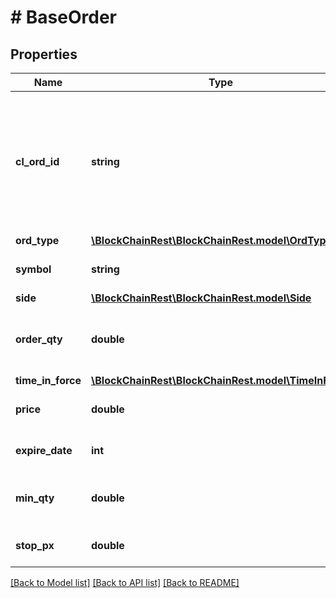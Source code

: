 # # BaseOrder

## Properties

Name | Type | Description | Notes
------------ | ------------- | ------------- | -------------
**cl_ord_id** | **string** | Reference field provided by client. Cannot exceed 20 characters, only alphanumeric characters are allowed. | 
**ord_type** | [**\BlockChainRest\BlockChainRest.model\OrdType**](OrdType.md) |  | 
**symbol** | **string** | Blockchain symbol identifier | 
**side** | [**\BlockChainRest\BlockChainRest.model\Side**](Side.md) |  | 
**order_qty** | **double** | The order size in the terms of the base currency | 
**time_in_force** | [**\BlockChainRest\BlockChainRest.model\TimeInForce**](TimeInForce.md) |  | [optional] 
**price** | **double** | The limit price for the order | [optional] 
**expire_date** | **int** | expiry date in the format YYYYMMDD | [optional] 
**min_qty** | **double** | The minimum quantity required for an IOC fill | [optional] 
**stop_px** | **double** | The limit price for the order | [optional] 

[[Back to Model list]](../../README.md#documentation-for-models) [[Back to API list]](../../README.md#documentation-for-api-endpoints) [[Back to README]](../../README.md)


